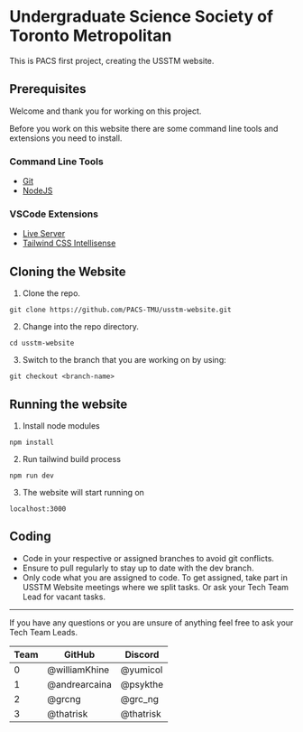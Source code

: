 # Undergraduate Science Society of Toronto Metropolitan
This is PACS first project, creating the USSTM website.

## Prerequisites
Welcome and thank you for working on this project.

Before you work on this website there are some command line tools and extensions you need to install.

### Command Line Tools
- [Git](https://git-scm.com/book/en/v2/Getting-Started-Installing-Git)
- [NodeJS](https://nodejs.org/en/download)

### VSCode Extensions
- [Live Server](https://marketplace.visualstudio.com/items?itemName=ritwickdey.LiveServer)
- [Tailwind CSS Intellisense](https://marketplace.visualstudio.com/items?itemName=bradlc.vscode-tailwindcss)

## Cloning the Website
1. Clone the repo.
```
git clone https://github.com/PACS-TMU/usstm-website.git
```
2. Change into the repo directory.
```
cd usstm-website
```
3. Switch to the branch that you are working on by using:
```
git checkout <branch-name>
```

## Running the website
1. Install node modules
```
npm install
```
2. Run tailwind build process
```
npm run dev
```
3. The website will start running on
```
localhost:3000
```

## Coding
- Code in your respective or assigned branches to avoid git conflicts.
- Ensure to pull regularly to stay up to date with the dev branch.
- Only code what you are assigned to code. To get assigned, take part in USSTM Website meetings where we split tasks. Or ask your Tech Team Lead for vacant tasks.

-----------------------------------------------------------

If you have any questions or you are unsure of anything feel free to ask your Tech Team Leads.

Team | GitHub | Discord
-|-|-
0 | @williamKhine | @yumicol
1 | @andrearcaina | @psykthe
2 | @grcng | @grc_ng
3 | @thatrisk | @thatrisk 
